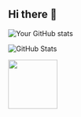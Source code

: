 ## Hi there 👋

![Your GitHub stats](https://github-readme-stats.vercel.app/api?username=donnabell-s&show_icons=true&theme=omni)

![GitHub Stats](https://github-readme-stats.vercel.app/api?username=donnabell-s&bg_color=FFD6E7&title_color=FF6B9D&icon_color=FF85B3&text_color=5E4352)

<img src="https://raw.githubusercontent.com/donnabell-s/YourRepo/main/sparkle.svg" width="100">

<!--
**donnabell-s/donnabell-s** is a ✨ _special_ ✨ repository because its `README.md` (this file) appears on your GitHub profile.

Here are some ideas to get you started:

- 🔭 I’m currently working on ...
- 🌱 I’m currently learning ...
- 👯 I’m looking to collaborate on ...
- 🤔 I’m looking for help with ...
- 💬 Ask me about ...
- 📫 How to reach me: ...
- 😄 Pronouns: ...
- ⚡ Fun fact: ...
-->
